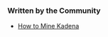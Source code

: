 ### **Written by the Community**

 - [How to Mine Kadena](https://medium.com/kadenacoin/how-to-mine-kadena-kda-c5fe1746c83d)

